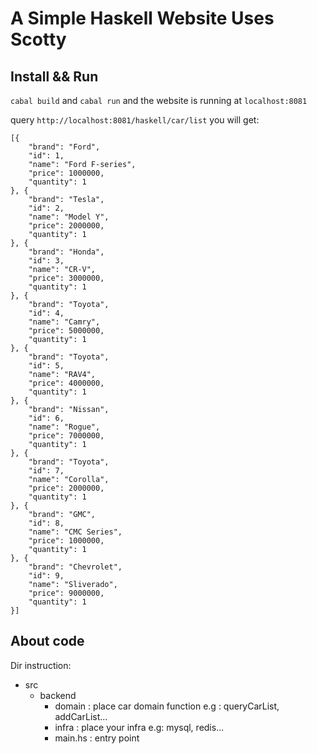 # A Simple Haskell Website Uses Scotty

## Install && Run
`cabal build` and `cabal run`  and the website is running at `localhost:8081`

query `http://localhost:8081/haskell/car/list` you will get:

```
[{
	"brand": "Ford",
	"id": 1,
	"name": "Ford F-series",
	"price": 1000000,
	"quantity": 1
}, {
	"brand": "Tesla",
	"id": 2,
	"name": "Model Y",
	"price": 2000000,
	"quantity": 1
}, {
	"brand": "Honda",
	"id": 3,
	"name": "CR-V",
	"price": 3000000,
	"quantity": 1
}, {
	"brand": "Toyota",
	"id": 4,
	"name": "Camry",
	"price": 5000000,
	"quantity": 1
}, {
	"brand": "Toyota",
	"id": 5,
	"name": "RAV4",
	"price": 4000000,
	"quantity": 1
}, {
	"brand": "Nissan",
	"id": 6,
	"name": "Rogue",
	"price": 7000000,
	"quantity": 1
}, {
	"brand": "Toyota",
	"id": 7,
	"name": "Corolla",
	"price": 2000000,
	"quantity": 1
}, {
	"brand": "GMC",
	"id": 8,
	"name": "CMC Series",
	"price": 1000000,
	"quantity": 1
}, {
	"brand": "Chevrolet",
	"id": 9,
	"name": "Sliverado",
	"price": 9000000,
	"quantity": 1
}]

```

## About code

Dir instruction: 

- src
  - backend
    - domain : place car domain function e.g : queryCarList, addCarList...
    - infra : place your infra e.g: mysql, redis...
    - main.hs : entry point